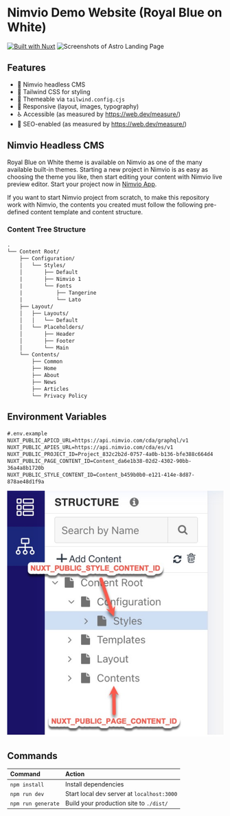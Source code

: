 # Nimvio Demo Website (Royal Blue on White)
[![Built with Nuxt](built-with-nuxt.svg)](https://nuxt.com/)
![Screenshots of Astro Landing Page](screenshots.png)
## Features
- 📰 Nimvio headless CMS
- 💨 Tailwind CSS for styling
- 🎨 Themeable via `tailwind.config.cjs`
- 📱 Responsive (layout, images, typography)
- ♿ Accessible (as measured by https://web.dev/measure/)
- 🔎 SEO-enabled (as measured by https://web.dev/measure/)

## Nimvio Headless CMS
Royal Blue on White theme is available on Nimvio as one of the many available built-in themes. Starting a new project in Nimvio is as easy as choosing the theme you like, then start editing your content with Nimvio live preview editor. Start your project now in [Nimvio App](https://app.nimvio.com).

If you want to start Nimvio project from scratch, to make this repository work with Nimvio, the contents you created must follow the following pre-defined content template and content structure. 
### Content Tree Structure
```
.
└── Content Root/
    ├── Configuration/
    │   └── Styles/
    │       ├── Default
    |       ├── Nimvio 1
    |       └── Fonts
    |           ├── Tangerine
    |           └── Lato
    ├── Layout/
    │   ├── Layouts/
    │   │   └── Default
    │   └── Placeholders/
    │       ├── Header
    │       ├── Footer
    │       └── Main
    └── Contents/
        ├── Common
        ├── Home
        ├── About
        ├── News
        ├── Articles
        └── Privacy Policy
```    

## Environment Variables
```
#.env.example
NUXT_PUBLIC_APICD_URL=https://api.nimvio.com/cda/graphql/v1
NUXT_PUBLIC_APIES_URL=https://api.nimvio.com/cda/es/v1
NUXT_PUBLIC_PROJECT_ID=Project_832c2b2d-0757-4a0b-b136-bfe388c664d4
NUXT_PUBLIC_PAGE_CONTENT_ID=Content_da6e1b38-02d2-4302-90bb-36a4a8b1720b
NUXT_PUBLIC_STYLE_CONTENT_ID=Content_b459b0b0-e121-414e-8d87-878ae48d1f9a
```
![Screenshots of Environment Variables Content](environment-variables.jpg)

## Commands

| Command                | Action                                            |
| :--------------------- | :------------------------------------------------ |
| `npm install`          | Install dependencies                              |
| `npm run dev`          | Start local dev server at `localhost:3000`        |
| `npm run generate`     | Build your production site to `./dist/`           |
